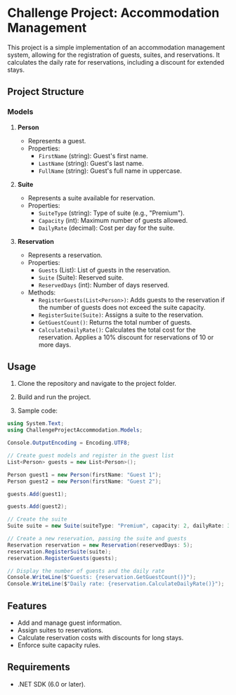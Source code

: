 # Challenge Project: Accommodation Management

This project is a simple implementation of an accommodation management system, allowing for the registration of guests, suites, and reservations. It calculates the daily rate for reservations, including a discount for extended stays.

## Project Structure

### Models

1. **Person**
   - Represents a guest.
   - Properties:
     - `FirstName` (string): Guest's first name.
     - `LastName` (string): Guest's last name.
     - `FullName` (string): Guest's full name in uppercase.

2. **Suite**
   - Represents a suite available for reservation.
   - Properties:
     - `SuiteType` (string): Type of suite (e.g., "Premium").
     - `Capacity` (int): Maximum number of guests allowed.
     - `DailyRate` (decimal): Cost per day for the suite.

3. **Reservation**
   - Represents a reservation.
   - Properties:
     - `Guests` (List<Person>): List of guests in the reservation.
     - `Suite` (Suite): Reserved suite.
     - `ReservedDays` (int): Number of days reserved.
   - Methods:
     - `RegisterGuests(List<Person>)`: Adds guests to the reservation if the number of guests does not exceed the suite capacity.
     - `RegisterSuite(Suite)`: Assigns a suite to the reservation.
     - `GetGuestCount()`: Returns the total number of guests.
     - `CalculateDailyRate()`: Calculates the total cost for the reservation. Applies a 10% discount for reservations of 10 or more days.

## Usage

1. Clone the repository and navigate to the project folder.

2. Build and run the project.

3. Sample code:

```csharp
using System.Text;
using ChallengeProjectAccommodation.Models;

Console.OutputEncoding = Encoding.UTF8;

// Create guest models and register in the guest list
List<Person> guests = new List<Person>();

Person guest1 = new Person(firstName: "Guest 1");
Person guest2 = new Person(firstName: "Guest 2");

guests.Add(guest1);

guests.Add(guest2);

// Create the suite
Suite suite = new Suite(suiteType: "Premium", capacity: 2, dailyRate: 30);

// Create a new reservation, passing the suite and guests
Reservation reservation = new Reservation(reservedDays: 5);
reservation.RegisterSuite(suite);
reservation.RegisterGuests(guests);

// Display the number of guests and the daily rate
Console.WriteLine($"Guests: {reservation.GetGuestCount()}");
Console.WriteLine($"Daily rate: {reservation.CalculateDailyRate()}");
```

## Features

- Add and manage guest information.
- Assign suites to reservations.
- Calculate reservation costs with discounts for long stays.
- Enforce suite capacity rules.

## Requirements

- .NET SDK (6.0 or later).
